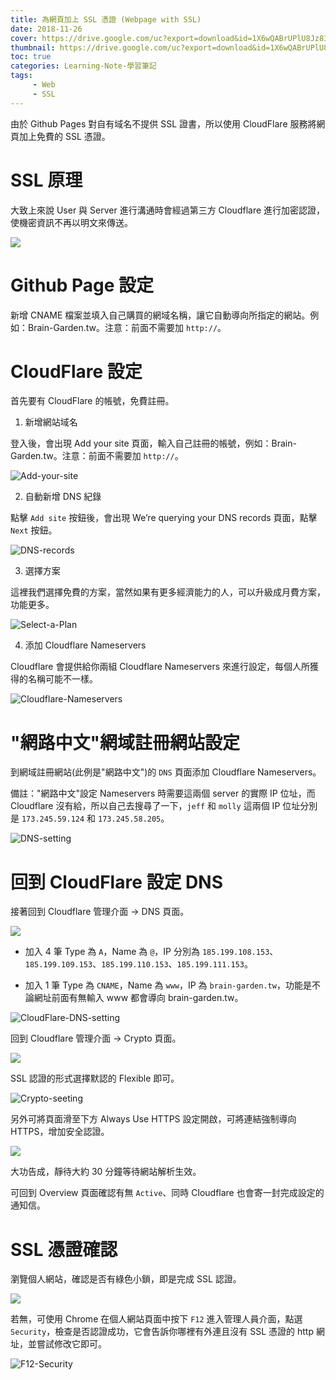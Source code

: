 ```yaml
---
title: 為網頁加上 SSL 憑證 (Webpage with SSL)
date: 2018-11-26
cover: https://drive.google.com/uc?export=download&id=1X6wQABrUPlU8Jz83dTXF6LttTOJoWbub
thumbnail: https://drive.google.com/uc?export=download&id=1X6wQABrUPlU8Jz83dTXF6LttTOJoWbub
toc: true
categories: Learning-Note-學習筆記
tags:
     - Web
     - SSL
---
```


由於 Github Pages 對自有域名不提供 SSL 證書，所以使用 CloudFlare 服務將網頁加上免費的 SSL 憑證。

<!-- more -->

# SSL 原理

大致上來說 User 與 Server 進行溝通時會經過第三方 Cloudflare 進行加密認證，使機密資訊不再以明文來傳送。

![](https://drive.google.com/uc?export=download&id=1FFonpLGizTmjRxoY-JrwhuCkaExp3Ev6)

# Github Page 設定

新增 CNAME 檔案並填入自己購買的網域名稱，讓它自動導向所指定的網站。例如：Brain-Garden.tw。注意：前面不需要加 `http://`。

# CloudFlare 設定

首先要有 CloudFlare 的帳號，免費註冊。

1. 新增網站域名

登入後，會出現 Add your site 頁面，輸入自己註冊的帳號，例如：Brain-Garden.tw。注意：前面不需要加 `http://`。

![Add-your-site](https://drive.google.com/uc?export=download&id=1LiSGljnCsYAaxqorzcgJIeXo9Load9Od)

2. 自動新增 DNS 紀錄

點擊 `Add site` 按鈕後，會出現 We’re querying your DNS records 頁面，點擊 `Next` 按鈕。

![DNS-records](https://drive.google.com/uc?export=download&id=1xgBSPCc3HTVkZ2OxUfbtrAudJ3pJu_8K)

3. 選擇方案

這裡我們選擇免費的方案，當然如果有更多經濟能力的人，可以升級成月費方案，功能更多。

![Select-a-Plan](https://drive.google.com/uc?export=download&id=1pWuNFuc2qRjp69GMR7wqxpFdkWia8Isi)

4. 添加 Cloudflare Nameservers

Cloudflare 會提供給你兩組 Cloudflare Nameservers 來進行設定，每個人所獲得的名稱可能不一樣。

![Cloudflare-Nameservers](https://drive.google.com/uc?export=download&id=1Hsu4wuzAFVoNpr5FFWx0_5J5dI4MxAQk)

# "網路中文"網域註冊網站設定

到網域註冊網站(此例是"網路中文")的 `DNS` 頁面添加 Cloudflare Nameservers。

備註："網路中文"設定 Nameservers 時需要這兩個 server 的實際 IP 位址，而 Cloudflare 沒有給，所以自己去搜尋了一下，`jeff` 和 `molly` 這兩個 IP 位址分別是 `173.245.59.124` 和 `173.245.58.205`。

![DNS-setting](https://drive.google.com/uc?export=download&id=1VIS8p_Yfp-2nE7Ka0NH1B5cyfeCgH8hp)

# 回到 CloudFlare 設定 DNS

接著回到 Cloudflare 管理介面 -> DNS 頁面。

![](https://drive.google.com/uc?export=download&id=1D3Vjs8QfiTZTocuyMmLUi0KPfJJVMbPV)

* 加入 4 筆 Type 為 `A`，Name 為 `@`，IP 分別為 `185.199.108.153`、`185.199.109.153`、`185.199.110.153`、`185.199.111.153`。

* 加入 1 筆 Type 為 `CNAME`，Name 為 `www`，IP 為 `brain-garden.tw`，功能是不論網址前面有無輸入 www 都會導向 brain-garden.tw。

![CloudFlare-DNS-setting](https://drive.google.com/uc?export=download&id=1-2zOtk3yCrTGuJ74MKP02FPrt94qoZ-C)

回到 Cloudflare 管理介面 -> Crypto 頁面。

![](https://drive.google.com/uc?export=download&id=1xezTqOnMKBhExXSYsRL38DWB2fZUKcUK)

SSL 認證的形式選擇默認的 Flexible 即可。

![Crypto-seeting](https://drive.google.com/uc?export=download&id=1rbUmAxLdAMKyCTIGDh8LDLFgR4VUNf4g)

另外可將頁面滑至下方 Always Use HTTPS 設定開啟，可將連結強制導向 HTTPS，增加安全認證。

![](https://drive.google.com/uc?export=download&id=1KGlviz5gqXX2JkV61NEMXq1kTQTR2vnq)

大功告成，靜待大約 30 分鐘等待網站解析生效。

可回到 Overview 頁面確認有無 `Active`、同時 Cloudflare 也會寄一封完成設定的通知信。

# SSL 憑證確認

瀏覽個人網站，確認是否有綠色小鎖，即是完成 SSL 認證。

![](https://drive.google.com/uc?export=download&id=166nrTczgKR_MQN7W66DEZZjpIXz0G2Fa)

若無，可使用 Chrome 在個人網站頁面中按下 `F12` 進入管理人員介面，點選 `Security`，檢查是否認證成功，它會告訴你哪裡有外連且沒有 SSL 憑證的 http 網址，並嘗試修改它即可。

![F12-Security](https://drive.google.com/uc?export=download&id=14EDoF5o4pOmAqri3uovxzReweyctObpJ)